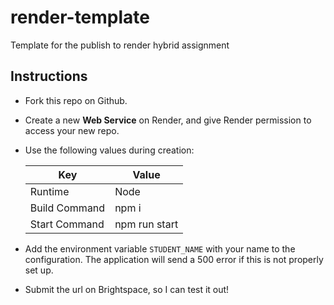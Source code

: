 # render-template
Template for the publish to render hybrid assignment

## Instructions

- Fork this repo on Github.

- Create a new **Web Service** on Render, and give Render permission to access your new repo.

- Use the following values during creation:

  | Key           | Value         |
  | ------------- | ------------- |
  | Runtime       | Node          |
  | Build Command | npm i         |
  | Start Command | npm run start |

- Add the environment variable `STUDENT_NAME` with your name to the configuration. The application will send a 500 error if this is not properly set up.

- Submit the url on Brightspace, so I can test it out!
